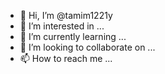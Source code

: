 - 👋 Hi, I’m @tamim1221y
- 👀 I’m interested in ...
- 🌱 I’m currently learning ...
- 💞️ I’m looking to collaborate on ...
- 📫 How to reach me ...

<!---
tamim1221y/tamim1221y is a ✨ special ✨ repository because its `README.md` (this file) appears on your GitHub profile.
You can click the Preview link to take a look at your changes.
--->
